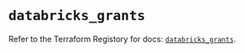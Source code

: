 # `databricks_grants`

Refer to the Terraform Registory for docs: [`databricks_grants`](https://registry.terraform.io/providers/databricks/databricks/1.33.0/docs/resources/grants).
